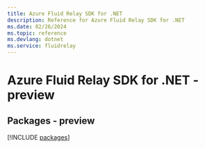 ```yaml
---
title: Azure Fluid Relay SDK for .NET
description: Reference for Azure Fluid Relay SDK for .NET
ms.date: 02/26/2024
ms.topic: reference
ms.devlang: dotnet
ms.service: fluidrelay
---
```

# Azure Fluid Relay SDK for .NET - preview
## Packages - preview
[!INCLUDE [packages](fluid-relay-index.md)]